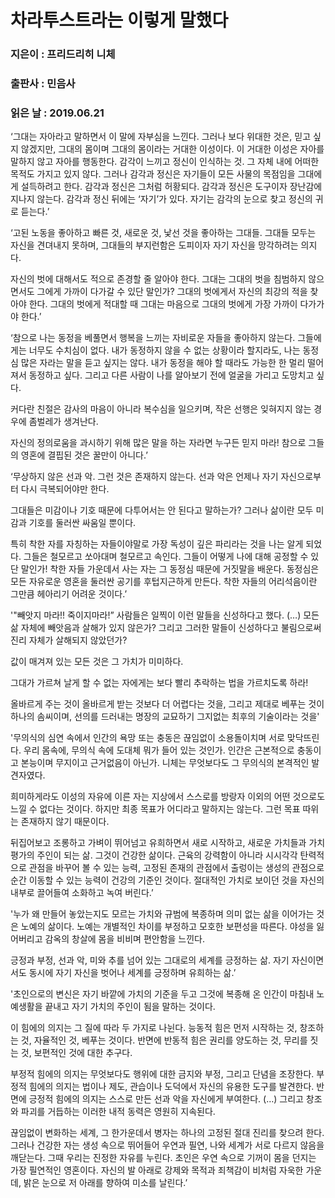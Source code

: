 # 차라투스트라는 이렇게 말했다
### 지은이 : 프리드리히 니체
### 출판사 : 민음사
### 읽은 날 : 2019.06.21




‘그대는 자아라고 말하면서 이 말에 자부심을 느낀다. 그러나 보다 위대한 것은, 믿고 싶지 않겠지만, 그대의 몸이며 그대의 몸이라는 거대한 이성이다. 이 거대한 이성은 자아를 말하지 않고 자아를 행동한다.
감각이 느끼고 정신이 인식하는 것. 그 자체 내에 어떠한 목적도 가지고 있지 않다. 그러나 감각과 정신은 자기들이 모든 사물의 목점임을 그대에게 설득하려고 한다. 감각과 정신은 그처럼 허황되다.
감각과 정신은 도구이자 장난감에 지나지 않는다. 감각과 정신 뒤에는 ‘자기’가 있다. 자기는 감각의 눈으로 찾고 정신의 귀로 듣는다.’

‘고된 노동을 좋아하고 빠른 것, 새로운 것, 낯선 것을 좋아하는 그대들. 그대들 모두는 자신을 견뎌내지 못하며, 그대들의 부지런함은 도피이자 자기 자신을 망각하려는 의지다.

자신의 벗에 대해서도 적으로 존경할 줄 알아야 한다. 그대는 그대의 벗을 침범하지 않으면서도 그에게 가까이 다가갈 수 있단 말인가?
그대의 벗에게서 자신의 최강의 적을 찾아야 한다. 그대의 벗에게 적대할 때 그대는 마음으로 그대의 벗에게 가장 가까이 다가가야 한다.’

‘참으로 나는 동정을 베풀면서 행복을 느끼는 자비로운 자들을 좋아하지 않는다. 그들에게는 너무도 수치심이 없다.
내가 동정하지 않을 수 없는 상황이라 할지라도, 나는 동정심 많은 자라는 말을 듣고 싶지는 않다. 내가 동정을 해야 할 때라도 가능한 한 멀리 떨어져서 동정하고 싶다.
그리고 다른 사람이 나를 알아보기 전에 얼굴을 가리고 도망치고 싶다.

커다란 친절은 감사의 마음이 아니라 복수심을 일으키며, 작은 선행은 잊혀지지 않는 경우에 좀벌레가 생겨난다.

자신의 정의로움을 과시하기 위해 많은 말을 하는 자라면 누구든 믿지 마라! 참으로 그들의 영혼에 결핍된 것은 꿀만이 아니다.’

‘무상하지 않은 선과 악. 그런 것은 존재하지 않는다. 선과 악은 언제나 자기 자신으로부터 다시 극복되어야만 한다.

그대들은 미감이나 기호 때문에 다투어서는 안 된다고 말하는가? 그러나 삶이란 모두 미감과 기호를 둘러싼 싸움일 뿐이다.

특히 착한 자를 자칭하는 자들이야말로 가장 독성이 깊은 파리라는 것을 나는 알게 되었다. 그들은 철모르고 쏘아대며 철모르고 속인다. 그들이 어떻게 나에 대해 공정할 수 있단 말인가!
착한 자들 가운데서 사는 자는 그 동정심 때문에 거짓말을 배운다. 동정심은 모든 자유로운 영혼을 둘러싼 공기를 후텁지근하게 만든다. 착한 자들의 어리석음이란 그만큼 헤아리기 어려운 것이다.’

'"빼앗지 마라!! 죽이지마라!” 사람들은 일찍이 이런 말들을 신성하다고 했다.
(…)
모든 삶 자체에 빼앗음과 살해가 있지 않은가? 그리고 그러한 말들이 신성하다고 불림으로써 진리 자체가 살해되지 않았던가?

값이 매겨져 있는 모든 것은 그 가치가 미미하다.

그대가 가르쳐 날게 할 수 없는 자에게는 보다 빨리 추락하는 법을 가르치도록 하라!

올바르게 주는 것이 올바르게 받는 것보다 더 어렵다는 것을, 그리고 제대로 베푸는 것이 하나의 솜씨이며, 선의를 드러내는 명장의 교묘하기 그지없는 최후의 기술이라는 것을'

'무의식의 심연 속에서 인간의 욕망 또는 충동은 끊임없이 소용돌이치며 서로 맞닥뜨린다. 우리 몸속에, 무의식 속에 도대체 뭐가 들어 있는 것인가. 인간은 근본적으로 충동이고 본능이며 무지이고 근거없음이 아닌가. 니체는 무엇보다도 그 무의식의 본격적인 발견자였다.

희미하게라도 이성의 자유에 이른 자는 지상에서 스스로를 방랑자 이외의 어떤 것으로도 느낄 수 없다는 것이다. 하지만 최종 목표가 어디라고 말하지는 않는다. 그런 목표 따위는 존재하지 않기 때문이다.

뒤집어보고 조롱하고 가벼이 뛰어넘고 유희하면서 새로 시작하고, 새로운 가치들과 가치 평가의 주인이 되는 삶. 그것이 건강한 삶이다. 근육의 강력함이 아니라 시시각각 탄력적으로 관점을 바꾸어 볼 수 있는 능력, 고정된 존재의 관점에서 출렁이는 생성의 관점으로 순간 이동할 수 있는 능력이 건강의 기준인 것이다. 절대적인 가치로 보이던 것을 자신의 내부로 끌어들여 소화하고 녹여 버린다.’

'누가 왜 만들어 놓았는지도 모르는 가치와 규범에 복종하며 의미 없는 삶을 이어가는 것은 노예의 삶이다. 노예는 개별적인 차이를 부정하고 모호한 보편성을 따른다. 야성을 잃어버리고 감옥의 창살에 몸을 비비며 편안함을 느낀다.

긍정과 부정, 선과 악, 미와 추를 넘어 있는 그대로의 세계를 긍정하는 삶. 자기 자신이면서도 동시에 자기 자신을 벗어나 세계를 긍정하며 유희하는 삶.’

'초인으로의 변신은 자기 바깥에 가치의 기준을 두고 그것에 복종해 온 인간이 마침내 노예생활을 끝내고 자기 가치의 주인이 됨을 말하는 것이다.

이 힘에의 의지는 그 질에 따라 두 가지로 나뉜다. 능동적 힘은 먼저 시작하는 것, 창조하는 것, 자율적인 것, 베푸는 것이다. 반면에 반동적 힘은 권리를 양도하는 것, 무리를 짓는 것, 보편적인 것에 대한 추구다.

부정적 힘에의 의지는 무엇보다도 행위에 대한 금지와 부정, 그리고 단념을 조장한다. 부정적 힘에의 의지는 법이나 제도, 관습이나 도덕에서 자신의 유용한 도구를 발견한다. 반면에 긍정적 힘에의 의지는 스스로 만든 선과 악을 자신에게 부여한다.
(…)
그리고 창조와 파괴를 거듭하는 이러한 내적 동력은 영원히 지속된다.

끊임없이 변화하는 세계, 그 한가운데서 병자는 하나의 고정된 절대 진리를 찾으려 한다. 그러나 건강한 자는 생성 속으로 뛰어들어 우연과 필연, 나와 세계가 서로 다르지 않음을 깨닫는다. 그때 우리는 진정한 자유를 누린다. 초인은 우연 속으로 기꺼이 몸을 던지는 가장 필연적인 영혼이다. 자신의 발 아래로 강제와 목적과 죄책감이 비처럼 자욱한 가운데, 밝은 눈으로 저 아래를 향하여 미소를 날린다.’